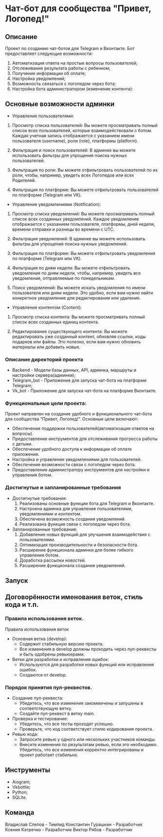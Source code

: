 # Чат-бот для сообщества "Привет, Логопед!"

## Описание
Проект по созданию чат-ботов для Telegram и Вконтакте. Бот предоставляет следующие возможности:
1. Автоматизация ответа на простые вопросы пользователей;
2. Отслеживание результата работы с ребенком;
3. Получение информации об оплате;
4. Настройка уведомлений;
6. Возможность связаться с логопедом через бота;
7. Настройка бота администратором (изменение контента):


## Основные возможности админки

- Управление пользователями:

1. Просмотр списка пользователей: Вы можете просматривать полный список всех пользователей, которые взаимодействовали с ботом. Каждая учетная запись отображается с указанием имени пользователя (username), роли (role), платформы (platform).

3. Фильтрация и поиск пользователей: В админке вы можете использовать фильтры для упрощения поиска нужных пользователей.

4. Фильтрация по роли: Вы можете отфильтровать пользователей по их роли, чтобы, например, увидеть всех Логопедов или всех Родителей.

5. Фильтрация по платформе: Вы можете отфильтровать пользователей по платформе (Telegram или VK).


- Управление уведомлениями (Notification):

1. Просмотр списка уведомлений: Вы можете просматривать полный список всех созданных уведомлений. Каждое уведомление отображается с указанием пользователя, платформы, дней недели, времени отправки и разницы во времени с UTC.

2. Фильтрация уведомлений: В админке вы можете использовать фильтры для упрощения поиска нужных уведомлений.

3. Фильтрация по платформе: Вы можете отфильтровать уведомления по платформе (Telegram или VK).

4. Фильтрация по дням недели: Вы можете отфильтровать уведомления по дням недели, чтобы, например, увидеть все уведомления, отправляемые по понедельникам.

5. Поиск уведомлений: Вы можете искать уведомления по имени пользователя или дням недели. Это удобно, если вам нужно найти конкретное уведомление для редактирования или удаления.


- Управление контентом (Content):

1. Просмотр списка контента: Вы можете просматривать полный список всех созданных единиц контента.

2. Редактирование существующего контента: Вы можете редактировать уже созданный контент, обновляя ссылки, коды подарков или файлы. Это полезно, если вам нужно обновить материалы или добавить новые.


### Описание директорий проекта
- Backend - Модели базы данных, API, админка, маршруты и настройки сервера(админки);
- Telegram_bot - Приложение для запуска чат-бота на платформе Telegram;
- Vk_bot - Приложение для запуска чат-бота на платформе Вконтакте.

### Функциональные цели проекта:
Проект направлен на создание удобного и функционального чат-бота для сообщества “Привет, Логопед!”. Основные цели включают:

- Обеспечение поддержки пользователей(автоматизация ответов на вопросы).
- Предоставление инструментов для отслеживания прогресса работы с детьми.
- Обеспечение удобного доступа к информации об оплате приложения.
- Настройка и управление уведомлениями для пользователей.
- Обеспечение возможности связи с логопедом через бота.
- Предоставление администратору инструментов для настройки и управления ботом.

### Достигнутые и запланированные требования

* Достигнутые требования:
    1. Реализованы основные функции бота для Telegram и Вконтакте.
    2. Настроена админка для управления пользователями, уведомлениями и контентом.
    3. Обеспечена возможность создания уведомлений.
    4. Реализована функция связи с логопедом через бота.
* Запланированные требования:
    1. Добавление новых функций для улучшения взаимодействия с пользователями.
    2. Оптимизация производительности и безопасности бота.
    3. Расширение функционала админки для более гибкого управления ботом.
    4. Доработка рассылки новостей.
    5. Расширение функционала создания уведомлений.


## Запуск


## Договорённости именования веток, стиль кода и т.п.

### Правила использования веток.

Правила использования веток
* Основная ветка (develop):
    - Содержит стабильную версию проекта.
    - Все изменения в develop должны проходить через пул-реквесты и быть одобрены ревьюерами.
* Ветки для разработки и исправления ошибок:
    - Используются для разработки новых функций или исправления ошибок.
    - Создаются от develop.

### Порядок принятия пул-реквестов.
* Создание пул-реквеста:
    - Убедитесь, что все изменения закоммичены и запушены в соответствующую ветку.
    - Создайте пул-реквест в ветку main.
* Проверка и тестирование:
    - Убедитесь, что все тесты проходят успешно.
    - Проверьте, что код соответствует стилю кодирования проекта.
* Ревью кода:
    - Запросите ревью у одного или нескольких участников команды.
    - Внесите изменения по результатам ревью, если это необходимо.
Убедитесь, что все изменения корректно интегрированы и проект работает стабильно.

## Инструменты
- Aiogram;
- Vkbottle;
- Python;
- SQLite.

## Команда
Владислав Слепов - Тимлид
Константин Гурашкин - Разработчик
Ксения Катречко - Разработчик
Виктор Рябов - Разработчик

